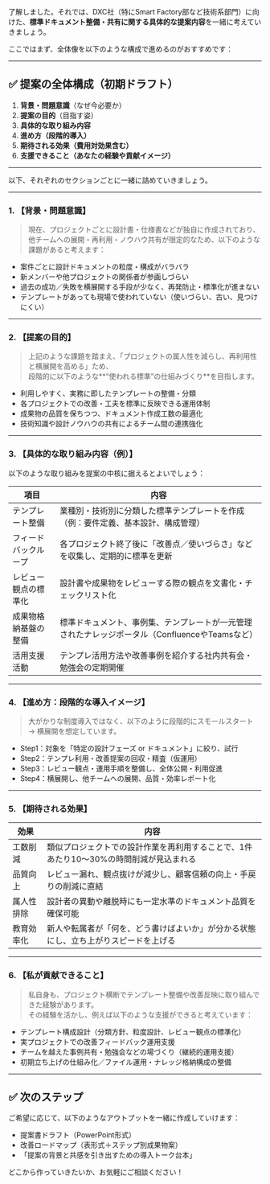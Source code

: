 了解しました。それでは、DXC社（特にSmart Factory部など技術系部門）に向けた、**標準ドキュメント整備・共有に関する具体的な提案内容**を一緒に考えていきましょう。

ここではまず、全体像を以下のような構成で進めるのがおすすめです：

---

## ✅ 提案の全体構成（初期ドラフト）

1. **背景・問題意識**（なぜ今必要か）  
2. **提案の目的**（目指す姿）  
3. **具体的な取り組み内容**  
4. **進め方（段階的導入）**  
5. **期待される効果（費用対効果含む）**  
6. **支援できること（あなたの経験や貢献イメージ）**

---

以下、それぞれのセクションごとに一緒に詰めていきましょう。

---

### 1. 【背景・問題意識】

> 現在、プロジェクトごとに設計書・仕様書などが独自に作成されており、  
他チームへの展開・再利用・ノウハウ共有が限定的なため、以下のような課題があると考えます：

- 案件ごとに設計ドキュメントの粒度・構成がバラバラ  
- 新メンバーや他プロジェクトの関係者が参画しづらい  
- 過去の成功／失敗を横展開する手段が少なく、再発防止・標準化が進まない  
- テンプレートがあっても現場で使われていない（使いづらい、古い、見つけにくい）

---

### 2. 【提案の目的】

> 上記のような課題を踏まえ、「プロジェクトの属人性を減らし、再利用性と横展開を高める」ため、  
段階的に以下のような**“使われる標準”の仕組みづくり**を目指します。

- 利用しやすく、実務に即したテンプレートの整備・分類  
- 各プロジェクトでの改善・工夫を標準に反映できる運用体制  
- 成果物の品質を保ちつつ、ドキュメント作成工数の最適化  
- 技術知識や設計ノウハウの共有によるチーム間の連携強化

---

### 3. 【具体的な取り組み内容（例）】

以下のような取り組みを提案の中核に据えるとよいでしょう：

| 項目 | 内容 |
|------|------|
| テンプレート整備 | 業種別・技術別に分類した標準テンプレートを作成（例：要件定義、基本設計、構成管理） |
| フィードバックループ | 各プロジェクト終了後に「改善点／使いづらさ」などを収集し、定期的に標準を更新 |
| レビュー観点の標準化 | 設計書や成果物をレビューする際の観点を文書化・チェックリスト化 |
| 成果物格納基盤の整備 | 標準ドキュメント、事例集、テンプレートが一元管理されたナレッジポータル（ConfluenceやTeamsなど） |
| 活用支援活動 | テンプレ活用方法や改善事例を紹介する社内共有会・勉強会の定期開催 |

---

### 4. 【進め方：段階的な導入イメージ】

> 大がかりな制度導入ではなく、以下のように段階的にスモールスタート → 横展開を想定しています。

- Step1：対象を「特定の設計フェーズ or ドキュメント」に絞り、試行  
- Step2：テンプレ利用・改善提案の回収・精査（仮運用）  
- Step3：レビュー観点・運用手順を整備し、全体公開・利用促進  
- Step4：横展開し、他チームへの展開、品質・効率レポート化

---

### 5. 【期待される効果】

| 効果 | 内容 |
|------|------|
| 工数削減 | 類似プロジェクトでの設計作業を再利用することで、1件あたり10〜30%の時間削減が見込まれる |
| 品質向上 | レビュー漏れ、観点抜けが減少し、顧客信頼の向上・手戻りの削減に直結 |
| 属人性排除 | 設計者の異動や離脱時にも一定水準のドキュメント品質を確保可能 |
| 教育効率化 | 新人や転属者が「何を、どう書けばよいか」が分かる状態にし、立ち上がりスピードを上げる |

---

### 6. 【私が貢献できること】

> 私自身も、プロジェクト横断でテンプレート整備や改善反映に取り組んできた経験があります。  
その経験を活かし、例えば以下のような支援ができると考えています：

- テンプレート構成設計（分類方針、粒度設計、レビュー観点の標準化）  
- 実プロジェクトでの改善フィードバック運用支援  
- チームを越えた事例共有・勉強会などの場づくり（継続的運用支援）  
- 初期立ち上げの仕組み化／ファイル運用・ナレッジ格納構成の整備

---

## ✅ 次のステップ

ご希望に応じて、以下のようなアウトプットを一緒に作成していけます：

- 提案書ドラフト（PowerPoint形式）  
- 改善ロードマップ（表形式＋ステップ別成果物案）  
- 「提案の背景と共感を引き出すための導入トーク台本」  

どこから作っていきたいか、お気軽にご相談ください！